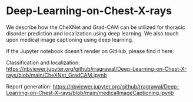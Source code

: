 # Deep-Learning-on-Chest-X-rays
We describe how the CheXNet and Grad-CAM can be utilized for thoracic disorder prediction and localization using deep learning. We also touch upon medical image captioning using deep learning. 

If the Jupyter notebook doesn't render on GitHub, please find it here:

Classification and localization: https://nbviewer.jupyter.org/github/rragrawal/Deep-Learning-on-Chest-X-rays/blob/main/CheXNet_GradCAM.ipynb

Report generation: https://nbviewer.jupyter.org/github/rragrawal/Deep-Learning-on-Chest-X-rays/blob/main/medicalImageCaptioning.ipynb
